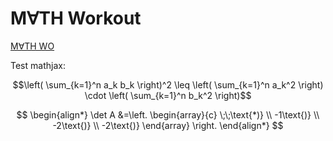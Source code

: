# M&#8704;TH Workout

[M&#8704;TH WO](https://mathwo.github.io/)

Test mathjax:

$$\left( \sum_{k=1}^n a_k b_k \right)^2 \leq \left( \sum_{k=1}^n a_k^2 \right) \cdot \left( \sum_{k=1}^n b_k^2 \right)$$

$$
\begin{align*}
\det A &=\left. 
\begin{array}{c}
\;\;\text{*)} \\ 
-1\text{)} \\ 
-2\text{)} \\ 
-2\text{)}
\end{array}
\right.
\end{align*}
$$
